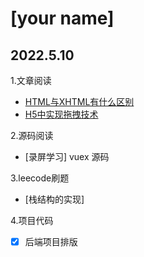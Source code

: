# [your name]

## 2022.5.10

1.文章阅读
- [HTML与XHTML有什么区别](https://blog.csdn.net/sunlando/article/details/108618303)
- [H5中实现拖拽技术](https://blog.csdn.net/nihaio25/article/details/120288261)

2.源码阅读
- [录屏学习] vuex 源码


3.leecode刷题
- [栈结构的实现]

4.项目代码 
- [x] 后端项目排版